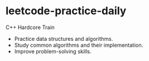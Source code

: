 # leetcode-practice-daily
C++ Hardcore Train
* Practice data structures and algorithms.<br>
* Study common algorithms and their implementation.<br>
* Improve problem-solving skills.<br>
